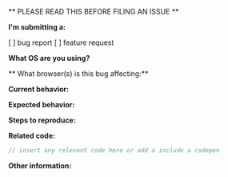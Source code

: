 ** PLEASE READ THIS BEFORE FILING AN ISSUE **

**I'm submitting a:**
<!-- (check one with "x") -->
[ ] bug report
[ ] feature request

**What OS are you using?**
<!-- Please include OS name and version -->

** What browser(s) is this bug affecting:**
<!-- Please include the browser version. A user-agent string is also quite helpful. -->

**Current behavior:**
<!-- Describe how the bug manifests. -->

**Expected behavior:**
<!-- Describe what the behavior would be without the bug. -->

**Steps to reproduce:**
<!-- If you are able to illustrate the bug or feature request with an example, please provide steps to reproduce and if possible a demo
-->

**Related code:**

```js
// insert any relevant code here or add a include a codepen
```

**Other information:**
<!-- List any other information that is relevant to your issue. Stack traces, related issues, suggestions on how to fix, Stack Overflow links, forum links, etc. -->